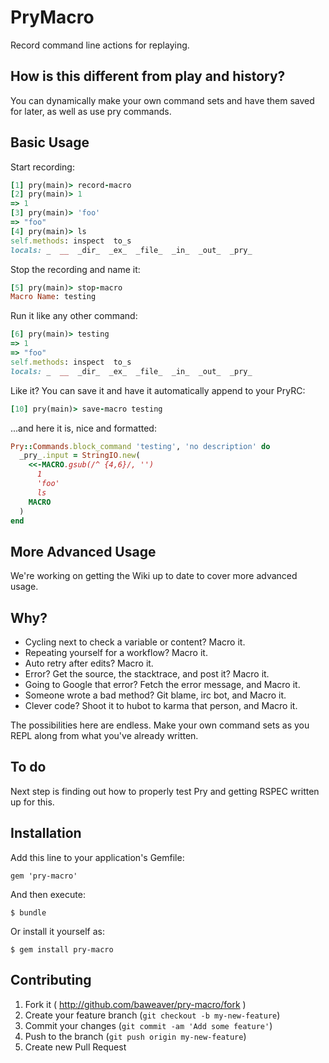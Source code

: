 # PryMacro

Record command line actions for replaying.

## How is this different from play and history?

You can dynamically make your own command sets and have them saved for
later, as well as use pry commands.

## Basic Usage

Start recording:

```ruby
[1] pry(main)> record-macro
[2] pry(main)> 1
=> 1
[3] pry(main)> 'foo'
=> "foo"
[4] pry(main)> ls
self.methods: inspect  to_s
locals: _  __  _dir_  _ex_  _file_  _in_  _out_  _pry_
```

Stop the recording and name it:

```ruby
[5] pry(main)> stop-macro
Macro Name: testing
```

Run it like any other command:

```ruby
[6] pry(main)> testing
=> 1
=> "foo"
self.methods: inspect  to_s
locals: _  __  _dir_  _ex_  _file_  _in_  _out_  _pry_
```

Like it? You can save it and have it automatically append to your PryRC:

```ruby
[10] pry(main)> save-macro testing
```

...and here it is, nice and formatted:

```ruby
Pry::Commands.block_command 'testing', 'no description' do
  _pry_.input = StringIO.new(
    <<-MACRO.gsub(/^ {4,6}/, '')
      1
      'foo'
      ls
    MACRO
  )
end
```

## More Advanced Usage

We're working on getting the Wiki up to date to cover more advanced usage.

## Why?

* Cycling next to check a variable or content? Macro it.
* Repeating yourself for a workflow? Macro it.
* Auto retry after edits? Macro it.
* Error? Get the source, the stacktrace, and post it? Macro it.
* Going to Google that error? Fetch the error message, and Macro it.
* Someone wrote a bad method? Git blame, irc bot, and Macro it.
* Clever code? Shoot it to hubot to karma that person, and Macro it.

The possibilities here are endless. Make your own command sets as you
REPL along from what you've already written.

## To do

Next step is finding out how to properly test Pry and getting RSPEC written up for this.

## Installation

Add this line to your application's Gemfile:

    gem 'pry-macro'

And then execute:

    $ bundle

Or install it yourself as:

    $ gem install pry-macro


## Contributing

1. Fork it ( http://github.com/baweaver/pry-macro/fork )
2. Create your feature branch (`git checkout -b my-new-feature`)
3. Commit your changes (`git commit -am 'Add some feature'`)
4. Push to the branch (`git push origin my-new-feature`)
5. Create new Pull Request

